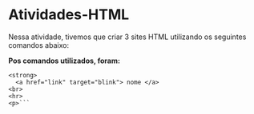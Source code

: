 # Atividades-HTML

Nessa atividade, tivemos que criar 3 sites HTML utilizando os seguintes comandos abaixo:  
  
**Pos comandos utilizados, foram:**  
```<h1> <h2> e <h3>  
<strong>  
  <a href="link" target="blink"> nome </a>
<br>
<hr>
<p>```
  

  
